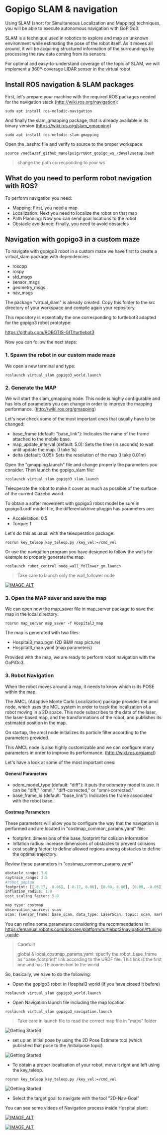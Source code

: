 # **Gopigo SLAM & navigation**
Using SLAM (short for Simultaneous Localization and Mapping) techniques, you will be able to execute autonomous navigation with GoPiGo3.

SLAM is a technique used in robotics to explore and map an unknown environment while estimating the pose of the robot itself. As it moves all around, it will be acquiring structured information of the surroundings by processing the raw data coming from its sensors.

For optimal and easy-to-understand coverage of the topic of SLAM, we will implement a 360º-coverage LIDAR sensor in the virtual robot. 

## **Install ROS navigation & SLAM packages**
First, let's prepare your machine with the required ROS packages needed for the navigation stack (http://wiki.ros.org/navigation):
```shell
sudo apt install ros-melodic-navigation
```
And finally the slam_gmapping package, that is already available in its binary version (https://wiki.ros.org/slam_gmapping)
```shell
sudo apt install ros-melodic-slam-gmapping
```
Open the .bashrc file and verify to source to the proper workspace:
```shell
source /media/sf_github_manelpuig/rUBot_gopigo_ws_/devel/setup.bash
```
> change the path correcponding to your ws
## **What do you need to perform robot navigation with ROS?**
To perform navigation you need:
- Mapping: First, you need a map
- Localization: Next you need to localize the robot on that map
- Path Planning: Now you can send goal locations to the robot
- Obstacle avoidance: Finally, you need to avoid obstacles
## **Navigation with gopigo3 in a custom maze**
To navigate with gopigo3 robot in a custom maze we have first to create a virtual_slam package with dependencies:
- roscpp
- rospy
- std_msgs
- sensor_msgs
- geometry_msgs
- nav_msgs

The package "virtual_slam" is already created. Copy this folder to the src directory of your workspace and compile again your repository.

This repository is essentially the one corresponding to turtlebot3 adapted for the gopigo3 robot prototype:

 https://github.com/ROBOTIS-GIT/turtlebot3 

Now you can follow the next steps:
### **1. Spawn the robot in our custom made maze**
We open a new terminal and type:
```shell
roslaunch virtual_slam gopigo3_world.launch
```
### **2. Generate the MAP**
We will start the slam_gmapping node. This node is highly configurable and has lots of parameters you can change in order to improve the mapping performance. (http://wiki.ros.org/gmapping)

Let's now check some of the most important ones that usually have to be changed:

- base_frame (default: "base_link"): Indicates the name of the frame attached to the mobile base.
- map_update_interval (default: 5.0): Sets the time (in seconds) to wait until update the map. (I take 1s)
- delta (default: 0.05): Sets the resolution of the map (I take 0.01m)


Open the "gmapping.launch" file and change properly the parameters you consider. Then launch the gopigo_slam file:
```shell
roslaunch virtual_slam gopigo3_slam.launch
```
Teleoperate the robot to make it cover as much as possible of the surface of the current Gazebo world. 

To obtain a softer movement with gopigo3 robot model be sure in gopigo3.urdf model file, the differentialdrive pluggin has parameters are:
- Acceleration: 0.5
- Torque: 1

Let's do this as usual with the teleoperation package:
```shell
rosrun key_teleop key_teleop.py /key_vel:=/cmd_vel
```
Or use the navigation program you have designed to follow the walls for exemple to properly generate the map.
```shell
roslaunch rubot_control node_wall_follower_gm.launch
```
> Take care to launch only the wall_follower node

[![IMAGE_ALT](https://img.youtube.com/vi/I6WwQv63Txw/maxresdefault.jpg)](https://youtu.be/I6WwQv63Txw)


### **3. Open the MAP saver and save the map**
We can open now the map_saver file in map_server package to save the map in the local directory:
```shell
rosrun map_server map_saver -f Hospital3_map
```
The map is generated with two files:
- Hospital3_map.pgm (2D B&W map picture)
- Hospital3_map.yaml (map parameters)


Provided with the map, we are ready to perform robot navigation with the GoPiGo3.

### **3. Robot Navigation**
When the robot moves around a map, it needs to know which is its POSE within the map.

The AMCL (Adaptive Monte Carlo Localization) package provides the amcl node, which uses the MCL system in order to track the localization of a robot moving in a 2D space. This node subscribes to the data of the laser, the laser-based map, and the transformations of the robot, and publishes its estimated position in the map. 

On startup, the amcl node initializes its particle filter according to the parameters provided.

This AMCL node is also highly customizable and we can configure many parameters in order to improve its performance. (http://wiki.ros.org/amcl)

Let's have a look at some of the most important ones:

#### **General Parameters**

- odom_model_type (default: "diff"): It puts the odometry model to use. It can be "diff," "omni," "diff-corrected," or "omni-corrected."
- base_frame_id (default: "base_link"): Indicates the frame associated with the robot base.

#### **Costmap Parameters**

These parameters will allow you to configure the way that the navigation is performed and are located in "costmap_common_params.yaml" file:
- footprint: dimensions of the base_footprint for colision information
- Inflation radius: increase dimensions of obstacles to prevent colisions
- cost scaling factor: to define allowed regions among obstacles to define the optimal trajectory.


Review these parameters in "costmap_common_params.yaml"
```python
obstacle_range: 3.0
raytrace_range: 3.5
#robot_gopigo
footprint: [[-0.17, -0.06], [-0.17, 0.06], [0.09, 0.06], [0.09, -0.06]]
inflation_radius: 1.0
cost_scaling_factor: 5.0

map_type: costmap
observation_sources: scan
scan: {sensor_frame: base_scan, data_type: LaserScan, topic: scan, marking: true, clearing: true}
```

You can refine some parameters considering the recommendations in:
https://emanual.robotis.com/docs/en/platform/turtlebot3/navigation/#tuning-guide

>Careful!!
>
>global & local_costmap_params.yaml: specify the robot_base_frame as "base_footprint" link according to the URDF file. This link is the first one and has TF connection to the world

So, basically, we have to do the following:

- Open the gopigo3 robot in Hospital3 world (if you have closed it before)
```shell
roslaunch virtual_slam gopigo3_world.launch
```

- Open Navigation launch file including the map location:
```shell
roslaunch virtual_slam gopigo3_navigation.launch
```
> Take care in launch file to read the correct map file in "maps" folder

![Getting Started](./Images/3_nav1_gopigo.png)
- set up an initial pose by using the 2D Pose Estimate tool (which published that pose to the /initialpose topic).

![Getting Started](./Images/3_nav2_gopigo.png)

- To obtain a proper localisation of your robot, move it right and left using the key_teleop.
```shell
rosrun key_teleop key_teleop.py /key_vel:=/cmd_vel
```

![Getting Started](./Images/3_nav3_gopigo.png)

- Select the target goal to navigate with the tool "2D-Nav-Goal"


You can see some videos of Navigation process inside Hospital plant:

[![IMAGE_ALT](https://img.youtube.com/vi/my33X_qWsjY/maxresdefault.jpg)](https://youtu.be/my33X_qWsjY)

[![IMAGE_ALT](https://img.youtube.com/vi/r92mEQ9JAL8/maxresdefault.jpg)](https://youtu.be/r92mEQ9JAL8)